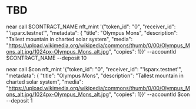 # TBD
near call $CONTRACT_NAME nft_mint '{"token_id": "0", "receiver_id": "'isparx.testnet'", "metadata": { "title": "Olympus Mons", "description": "Tallest mountain in charted solar system", "media": "https://upload.wikimedia.org/wikipedia/commons/thumb/0/00/Olympus_Mons_alt.jpg/1024px-Olympus_Mons_alt.jpg", "copies": 1}}' --accountId $CONTRACT_NAME --deposit 10

near call $con nft_mint '{"token_id": "0", "receiver_id": "'isparx.testnet'", "metadata": { "title": "Olympus Mons", "description": "Tallest mountain in charted solar system", "media": "https://upload.wikimedia.org/wikipedia/commons/thumb/0/00/Olympus_Mons_alt.jpg/1024px-Olympus_Mons_alt.jpg", "copies": 1}}' --accountId $con --deposit 1
